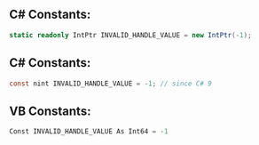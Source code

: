 
## C# Constants:
```cs
static readonly IntPtr INVALID_HANDLE_VALUE = new IntPtr(-1);
```

## C# Constants:
```cs
const nint INVALID_HANDLE_VALUE = -1; // since C# 9
```

## VB Constants:
```cs
Const INVALID_HANDLE_VALUE As Int64 = -1
```
